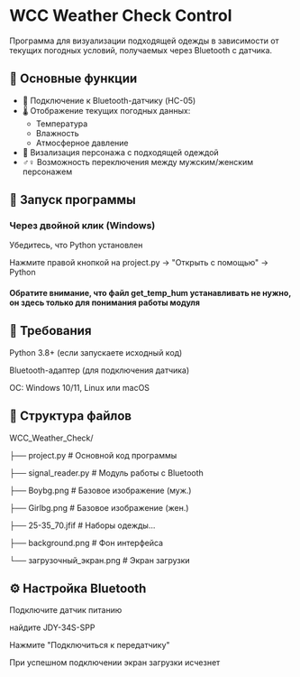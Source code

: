 # WCC Weather Check Control

Программа для визуализации подходящей одежды в зависимости от текущих погодных условий, получаемых через Bluetooth с датчика.

## 📌 Основные функции

- 📡 Подключение к Bluetooth-датчику (HC-05)
- 🌡️ Отображение текущих погодных данных:
  - Температура
  - Влажность
  - Атмосферное давление
- 👕 Визализация персонажа с подходящей одеждой
- ♂️♀️ Возможность переключения между мужским/женским персонажем

## 🚀 Запуск программы
### Через двойной клик (Windows)
Убедитесь, что Python установлен

Нажмите правой кнопкой на project.py → "Открыть с помощью" → Python

#### Обратите внимание, что файл get_temp_hum устанавливать не нужно, он здесь только для понимания работы модуля

## 🔧 Требования
Python 3.8+ (если запускаете исходный код)

Bluetooth-адаптер (для подключения датчика)

ОС: Windows 10/11, Linux или macOS

## 📁 Структура файлов
WCC_Weather_Check/

├── project.py            # Основной код программы

├── signal_reader.py      # Модуль работы с Bluetooth

├── Boybg.png             # Базовое изображение (муж.)

├── Girlbg.png            # Базовое изображение (жен.)

├── 25-35_70.jfif         # Наборы одежды...

├── background.png        # Фон интерфейса

└── загрузочный_экран.png # Экран загрузки


## ⚙️ Настройка Bluetooth
Подключите датчик питанию

найдите JDY-34S-SPP

Нажмите "Подключиться к передатчику"

При успешном подключении экран загрузки исчезнет
